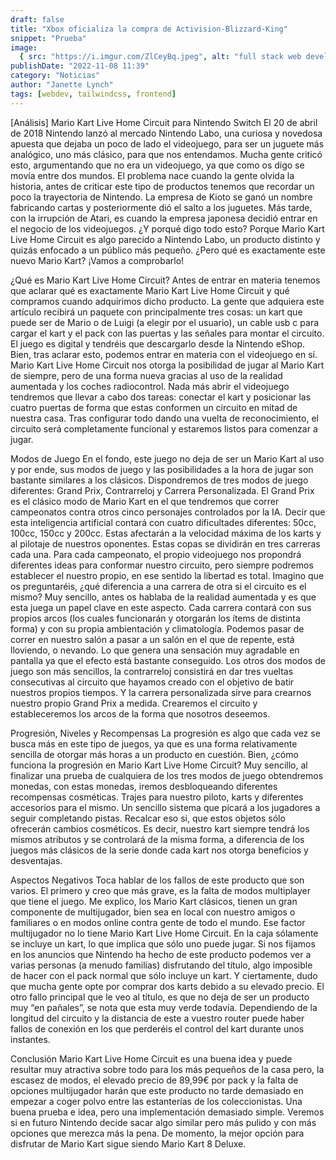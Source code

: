 ```yaml
---
draft: false
title: "Xbox oficializa la compra de Activision-Blizzard-King"
snippet: "Prueba"
image:
  { src: "https://i.imgur.com/ZlCeyBq.jpeg", alt: "full stack web development" }
publishDate: "2022-11-08 11:39"
category: "Noticias"
author: "Janette Lynch"
tags: [webdev, tailwindcss, frontend]
---
```


[Análisis] Mario Kart Live Home Circuit para Nintendo Switch
El 20 de abril de 2018 Nintendo lanzó al mercado Nintendo Labo, una curiosa y novedosa apuesta que dejaba un poco de lado el videojuego, para ser un juguete más analógico, uno más clásico, para que nos entendamos. Mucha gente criticó esto, argumentando que no era un videojuego, ya que como os digo se movía entre dos mundos. El problema nace cuando la gente olvida la historia, antes de criticar este tipo de productos tenemos que recordar un poco la trayectoria de Nintendo. La empresa de Kioto se ganó un nombre fabricando cartas y posteriormente dió el salto a los juguetes. Más tarde, con la irrupción de Atari, es cuando la empresa japonesa decidió entrar en el negocio de los videojuegos.
¿Y porqué digo todo esto? Porque Mario Kart Live Home Circuit es algo parecido a Nintendo Labo, un producto distinto y quizás enfocado a un público más pequeño. ¿Pero qué es exactamente este nuevo Mario Kart? ¡Vamos a comprobarlo!

¿Qué es Mario Kart Live Home Circuit?
Antes de entrar en materia tenemos que aclarar qué es exactamente Mario Kart Live Home Circuit y qué compramos cuando adquirimos dicho producto. La gente que adquiera este artículo recibirá un paquete con principalmente tres cosas: un kart que puede ser de Mario o de Luigi (a elegir por el usuario), un cable usb c para cargar el kart y el pack con las puertas y las señales para montar el circuito. El juego es digital y tendréis que descargarlo desde la Nintendo eShop.
Bien, tras aclarar esto, podemos entrar en materia con el videojuego en sí. Mario Kart Live Home Circuit nos otorga la posibilidad de jugar al Mario Kart de siempre, pero de una forma nueva gracias al uso de la realidad aumentada y los coches radiocontrol.
Nada más abrir el videojuego tendremos que llevar a cabo dos tareas: conectar el kart y posicionar las cuatro puertas de forma que estas conformen un circuito en mitad de nuestra casa. Tras configurar todo dando una vuelta de reconocimiento, el circuito será completamente funcional y estaremos listos para comenzar a jugar.

Modos de Juego
En el fondo, este juego no deja de ser un Mario Kart al uso y por ende, sus modos de juego y las posibilidades a la hora de jugar son bastante similares a los clásicos. Dispondremos de tres modos de juego diferentes: Grand Prix, Contrarreloj y Carrera Personalizada.
El Grand Prix es el clásico modo de Mario Kart en el que tendremos que correr campeonatos contra otros cinco personajes controlados por la IA. Decir que esta inteligencia artificial contará con cuatro dificultades diferentes: 50cc, 100cc, 150cc y 200cc. Estas afectarán a la velocidad máxima de los karts y al pilotaje de nuestros oponentes. Estas copas se dividirán en tres carreras cada una. Para cada campeonato, el propio videojuego nos propondrá diferentes ideas para conformar nuestro circuito, pero siempre podremos establecer el nuestro propio, en ese sentido la libertad es total. Imagino que os preguntaréis, ¿qué diferencia a una carrera de otra si el circuito es el mismo? Muy sencillo, antes os hablaba de la realidad aumentada y es que esta juega un papel clave en este aspecto. Cada carrera contará con sus propios arcos (los cuales funcionarán y otorgarán los ítems de distinta forma) y con su propia ambientación y climatología. Podemos pasar de correr en nuestro salón a pasar a un salón en el que de repente, está lloviendo, o nevando. Lo que genera una sensación muy agradable en pantalla ya que el efecto está bastante conseguido.
Los otros dos modos de juego son más sencillos, la contrarreloj consistirá en dar tres vueltas consecutivas al circuito que hayamos creado con el objetivo de batir nuestros propios tiempos. Y la carrera personalizada sirve para crearnos nuestro propio Grand Prix a medida. Crearemos el circuito y estableceremos los arcos de la forma que nosotros deseemos.

Progresión, Niveles y Recompensas
La progresión es algo que cada vez se busca más en este tipo de juegos, ya que es una forma relativamente sencilla de otorgar más horas a un producto en cuestión. Bien, ¿cómo funciona la progresión en Mario Kart Live Home Circuit? Muy sencillo, al finalizar una prueba de cualquiera de los tres modos de juego obtendremos monedas, con estas monedas, iremos desbloqueando diferentes recompensas cosméticas. Trajes para nuestro piloto, karts y diferentes accesorios para el mismo. Un sencillo sistema que picará a los jugadores a seguir completando pistas. Recalcar eso si, que estos objetos sólo ofrecerán cambios cosméticos. Es decir, nuestro kart siempre tendrá los mismos atributos y se controlará de la misma forma, a diferencia de los juegos más clásicos de la serie donde cada kart nos otorga beneficios y desventajas.

Aspectos Negativos
Toca hablar de los fallos de este producto que son varios. El primero y creo que más grave, es la falta de modos multiplayer que tiene el juego. Me explico, los Mario Kart clásicos, tienen un gran componente de multijugador, bien sea en local con nuestro amigos o familiares o en modos online contra gente de todo el mundo. Ese factor multijugador no lo tiene Mario Kart Live Home Circuit. En la caja sólamente se incluye un kart, lo que implica que sólo uno puede jugar. Si nos fijamos en los anuncios que Nintendo ha hecho de este producto podemos ver a varias personas (a menudo familias) disfrutando del título, algo imposible de hacer con el pack normal que sólo incluye un kart. Y ciertamente, dudo que mucha gente opte por comprar dos karts debido a su elevado precio.
El otro fallo principal que le veo al título, es que no deja de ser un producto muy “en pañales”, se nota que esta muy verde todavía. Dependiendo de la longitud del circuito y la distancia de este a vuestro router puede haber fallos de conexión en los que perderéis el control del kart durante unos instantes.

Conclusión
Mario Kart Live Home Circuit es una buena idea y puede resultar muy atractiva sobre todo para los más pequeños de la casa pero, la escasez de modos, el elevado precio de 89,99€ por pack y la falta de opciones multijugador harán que este producto no tarde demasiado en empezar a coger polvo entre las estanterías de los coleccionistas.
Una buena prueba e idea, pero una implementación demasiado simple. Veremos si en futuro Nintendo decide sacar algo similar pero más pulido y con más opciones que merezca más la pena. De momento, la mejor opción para disfrutar de Mario Kart sigue siendo Mario Kart 8 Deluxe.
